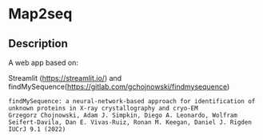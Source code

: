 # Map2seq

## Description
A web app based on: 

Streamlit (https://streamlit.io/) and findMySequence(https://gitlab.com/gchojnowski/findmysequence)

```
findMySequence: a neural-network-based approach for identification of unknown proteins in X-ray crystallography and cryo-EM
Grzegorz Chojnowski, Adam J. Simpkin, Diego A. Leonardo, Wolfram Seifert-Davila, Dan E. Vivas-Ruiz, Ronan M. Keegan, Daniel J. Rigden
IUCrJ 9.1 (2022)
```
